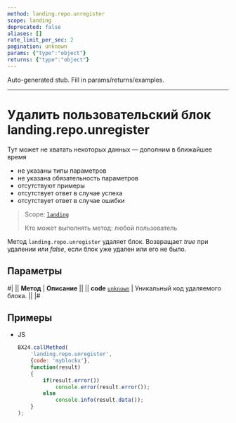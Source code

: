 ```yaml
---
method: landing.repo.unregister
scope: landing
deprecated: false
aliases: []
rate_limit_per_sec: 2
pagination: unknown
params: {"type":"object"}
returns: {"type":"object"}
---
```


Auto-generated stub. Fill in params/returns/examples.

---

# Удалить пользовательский блок landing.repo.unregister



Тут может не хватать некоторых данных — дополним в ближайшее время







- не указаны типы параметров
- не указана обязательность параметров
- отсутствуют примеры
- отсутствует ответ в случае успеха
- отсутствует ответ в случае ошибки





> Scope: [`landing`](../../scopes/permissions.md)
>
> Кто может выполнять метод: любой пользователь

Метод `landing.repo.unregister` удаляет блок. Возвращает *true* при удалении или *false*, если блок уже удален или его не было.

## Параметры

#|
|| **Метод** | **Описание** ||
|| **code**
[`unknown`](../../data-types.md) | Уникальный код удаляемого блока. ||
|#

## Примеры



- JS

    ```js
    BX24.callMethod(
        'landing.repo.unregister',
        {code: 'myblockx'},
        function(result)
        {
            if(result.error())
                console.error(result.error());
            else
                console.info(result.data());
        }
    );
    ```




